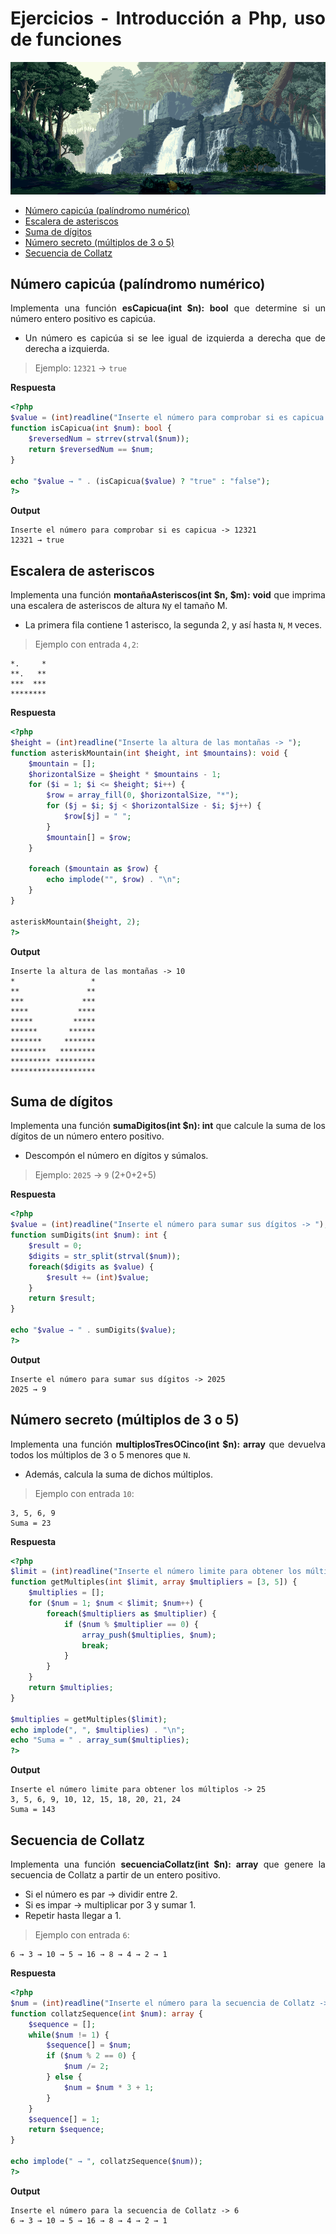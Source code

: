 <div align=justify>

# Ejercicios - Introducción a Php, uso de funciones

<div align=center>
    <img src="./img/bg.gif">
</div>

- [Número capicúa (palíndromo numérico)](#número-capicúa-palíndromo-numérico)
- [Escalera de asteriscos](#escalera-de-asteriscos)
- [Suma de dígitos](#suma-de-dígitos)
- [Número secreto (múltiplos de 3 o 5)](#número-secreto-múltiplos-de-3-o-5)
- [Secuencia de Collatz](#secuencia-de-collatz)

## Número capicúa (palíndromo numérico)

Implementa una función __esCapicua(int $n): bool__ que determine si un número entero positivo es capicúa.

- Un número es capicúa si se lee igual de izquierda a derecha que de derecha a izquierda.

> Ejemplo: `12321` → `true`

**Respuesta**

```php
<?php
$value = (int)readline("Inserte el número para comprobar si es capicua -> ");
function isCapicua(int $num): bool {
    $reversedNum = strrev(strval($num));
    return $reversedNum == $num;
}

echo "$value → " . (isCapicua($value) ? "true" : "false");
?>
```

**Output**

```
Inserte el número para comprobar si es capicua -> 12321
12321 → true
```

## Escalera de asteriscos

Implementa una función __montañaAsteriscos(int $n, $m): void__ que imprima una escalera de asteriscos de altura `N`y el tamaño M.

- La primera fila contiene 1 asterisco, la segunda 2, y así hasta `N`, `M` veces.

> Ejemplo con entrada `4,2`:

```text
*.     *
**.   **
***  ***
********
```

**Respuesta**

```php
<?php
$height = (int)readline("Inserte la altura de las montañas -> ");
function asteriskMountain(int $height, int $mountains): void {
    $mountain = [];
    $horizontalSize = $height * $mountains - 1;
    for ($i = 1; $i <= $height; $i++) {
        $row = array_fill(0, $horizontalSize, "*");
        for ($j = $i; $j < $horizontalSize - $i; $j++) {
            $row[$j] = " ";
        }
        $mountain[] = $row; 
    }

    foreach ($mountain as $row) {
        echo implode("", $row) . "\n";
    }
}

asteriskMountain($height, 2);
?>
```

**Output**

```
Inserte la altura de las montañas -> 10
*                 *
**               **
***             ***
****           ****
*****         *****
******       ******
*******     *******
********   ********
********* *********
*******************
```

## Suma de dígitos

Implementa una función __sumaDigitos(int $n): int__ que calcule la suma de los dígitos de un número entero positivo.

- Descompón el número en dígitos y súmalos.

> Ejemplo: `2025` → `9` (2+0+2+5)

**Respuesta**

```php
<?php
$value = (int)readline("Inserte el número para sumar sus dígitos -> ");
function sumDigits(int $num): int {
    $result = 0;
    $digits = str_split(strval($num));
    foreach($digits as $value) {
        $result += (int)$value;
    }
    return $result;
}

echo "$value → " . sumDigits($value);
?>
```

**Output**

```
Inserte el número para sumar sus dígitos -> 2025
2025 → 9
```

## Número secreto (múltiplos de 3 o 5)

Implementa una función __multiplosTresOCinco(int $n): array__ que devuelva todos los múltiplos de 3 o 5 menores que `N`.

- Además, calcula la suma de dichos múltiplos.

> Ejemplo con entrada `10`:

```code
3, 5, 6, 9
Suma = 23
```

**Respuesta**

```php
<?php
$limit = (int)readline("Inserte el número limite para obtener los múltiplos -> ");
function getMultiples(int $limit, array $multipliers = [3, 5]) {
    $multiplies = [];
    for ($num = 1; $num < $limit; $num++) {
        foreach($multipliers as $multiplier) {
            if ($num % $multiplier == 0) {
                array_push($multiplies, $num);
                break;
            }
        }
    }
    return $multiplies;
}

$multiplies = getMultiples($limit);
echo implode(", ", $multiplies) . "\n";
echo "Suma = " . array_sum($multiplies);
?>
```

**Output**

```
Inserte el número limite para obtener los múltiplos -> 25
3, 5, 6, 9, 10, 12, 15, 18, 20, 21, 24
Suma = 143
```

## Secuencia de Collatz

Implementa una función __secuenciaCollatz(int $n): array__ que genere la secuencia de Collatz a partir de un entero positivo.

- Si el número es par → dividir entre 2.  
- Si es impar → multiplicar por 3 y sumar 1.  
- Repetir hasta llegar a 1.

> Ejemplo con entrada `6`:

```code
6 → 3 → 10 → 5 → 16 → 8 → 4 → 2 → 1
```

**Respuesta**

```php
<?php
$num = (int)readline("Inserte el número para la secuencia de Collatz -> ");
function collatzSequence(int $num): array {
    $sequence = [];
    while($num != 1) {
        $sequence[] = $num;
        if ($num % 2 == 0) {
            $num /= 2;
        } else {
            $num = $num * 3 + 1;
        }
    }
    $sequence[] = 1;
    return $sequence;
}

echo implode(" → ", collatzSequence($num));
?>
```

**Output**

```
Inserte el número para la secuencia de Collatz -> 6
6 → 3 → 10 → 5 → 16 → 8 → 4 → 2 → 1
```

</div>